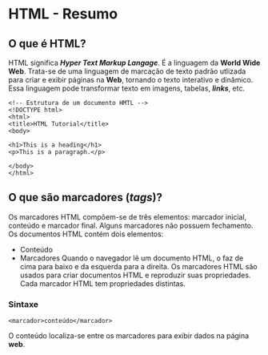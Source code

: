 # HTML - Resumo

## O que é HTML?
HTML significa ***Hyper Text Markup Langage***. É a linguagem da **World Wide Web**. Trata-se de uma linguagem de marcação de texto padrão utlizada para criar e exibir páginas na **Web**, tornando o texto interativo e dinâmico. Essa linguagem pode transformar texto em imagens, tabelas, ***links***, etc.

```
<!-- Estrutura de um documento HMTL -->
<!DOCTYPE html>
<html>
<title>HTML Tutorial</title>
<body>

<h1>This is a heading</h1>
<p>This is a paragraph.</p>

</body>
</html>
```

## O que são marcadores (***tags***)?
Os marcadores HTML compõem-se de três elementos: marcador inicial, conteúdo e marcador final. Alguns marcadores não possuem fechamento. Os documentos HTML contém dois elementos:
* Conteúdo
* Marcadores
Quando o navegador lê um documento HTML, o faz de cima para baixo e da esquerda para a direita. Os marcadores HTML são usados para criar documentos HTML e reproduzir suas propriedades. Cada marcador HTML tem propriedades distintas.

### Sintaxe

```
<marcador>conteúdo</marcador>
```

O conteúdo localiza-se entre os marcadores para exibir dados na página **web**.